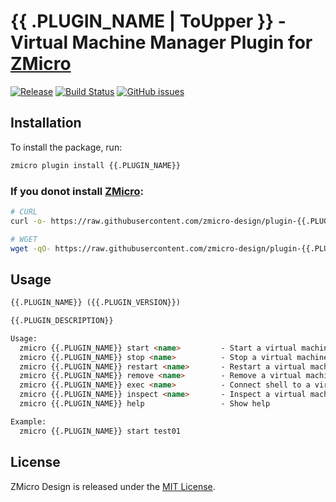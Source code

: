 # {{ .PLUGIN_NAME | ToUpper  }} - Virtual Machine Manager Plugin for [ZMicro](https://github.com/zcorky/zmicro)

[![Release](https://img.shields.io/github/tag/zmicro-design/plugin-{{.PLUGIN_NAME}}.svg?label=Release)](https://github.com/zmicro-design/plugin-{{.PLUGIN_NAME}}/tags)
[![Build Status](https://github.com/zmicro-design/plugin-{{.PLUGIN_NAME}}/actions/workflows/test.yml/badge.svg?branch=master)](https://github.com/zmicro-design/plugin-{{.PLUGIN_NAME}}/actions/workflows/test.yml)
[![GitHub issues](https://img.shields.io/github/issues/zmicro-design/plugin-{{.PLUGIN_NAME}}.svg)](https://github.com/zmicro-design/plugin-{{.PLUGIN_NAME}}/issues)

## Installation

To install the package, run:

```bash
zmicro plugin install {{.PLUGIN_NAME}}
```

### If you donot install [ZMicro](https://github.com/zcorky/zmicro):

```bash
# CURL
curl -o- https://raw.githubusercontent.com/zmicro-design/plugin-{{.PLUGIN_NAME}}/master/install | bash

# WGET
wget -qO- https://raw.githubusercontent.com/zmicro-design/plugin-{{.PLUGIN_NAME}}/master/install | bash
```

## Usage

```markdown
{{.PLUGIN_NAME}} ({{.PLUGIN_VERSION}})

{{.PLUGIN_DESCRIPTION}}

Usage:
  zmicro {{.PLUGIN_NAME}} start <name>         - Start a virtual machine
  zmicro {{.PLUGIN_NAME}} stop <name>          - Stop a virtual machine
  zmicro {{.PLUGIN_NAME}} restart <name>       - Restart a virtual machine
  zmicro {{.PLUGIN_NAME}} remove <name>        - Remove a virtual machine
  zmicro {{.PLUGIN_NAME}} exec <name>          - Connect shell to a virtual machine
  zmicro {{.PLUGIN_NAME}} inspect <name>       - Inspect a virtual machine
  zmicro {{.PLUGIN_NAME}} help                 - Show help

Example:
  zmicro {{.PLUGIN_NAME}} start test01
```

## License

ZMicro Design is released under the [MIT License](./LICENSE).
